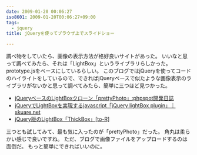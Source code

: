```yaml
---
date: 2009-01-20 00:06:27
iso8601: 2009-01-20T00:06:27+09:00
tags:
  - jquery
title: jQueryを使ってブラウザ上でスライドショー

---
```


<p>調べ物をしていたら、画像の表示方法が格好良いサイトがあった。
いいなと思って調べてみたら、それは「LightBox」というライブラリらしかった。
prototype.jsをベースにしているらしい。
このブログではjQueryを使ってコードのハイライトをしているので、できればjQueryベースで似たような画像表示のライブラリがないかと思って調べてみたら、簡単に三つほど見つかった。</p>

<ul>
<li><a href="http://phpspot.org/blog/archives/2008/04/jquerylightboxp.html">jQueryベースのLightBoxクローン「prettyPhoto」:phpspot開発日誌</a></li>
<li><a href="http://www.skuare.net/2007/11/jquerylightboxjavascriptjquery.html">jQueryでLightBoxを実現するjavascript「jQuery lightBox plugin」｜skuare.net</a></li>
<li><a href="http://blog.webcreativepark.net/2008/03/24-223837.html">jQuery版のLightBox「ThickBox」[to-R]</a></li>
</ul>

<p>三つとも試してみて、最も気に入ったのが「prettyPhoto」だった。
角丸は柔らかい感じで良いですね。
<span class="mt-enclosure mt-enclosure-image" style="display: inline;"></span>
<span class="mt-enclosure mt-enclosure-image" style="display: inline;"></span>
<span class="mt-enclosure mt-enclosure-image" style="display: inline;"></span>
<span class="mt-enclosure mt-enclosure-image" style="display: inline;"></span>
ただ、ブログで画像ファイルをアップロードするのは面倒だ。
もっと簡単にできればいいのに。</p>
    	